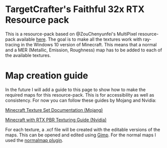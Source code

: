 # TargetCrafter's Faithful 32x RTX Resource pack

This is a resource-pack based on @ZouChenyunfei's MultiPixel resource-pack available [here](https://mcpedl.com/multipixel-texture-pack/). The goal is to make all the textures work with ray-tracing in the Windows 10 version of Minecraft. This means that a normal and a MER (Metallic, Emission, Roughness) map has to be added to each of the available textures.

# Map creation guide
In the future I will add a guide to this page to show how to make the required maps for this resource-pack. This is for accessibility as well as consistency.
For now you can follow these guides by Mojang and Nvidia:

[Minecraft Texture Set Documentation (Mojang)](https://help.minecraft.net/hc/en-us/articles/360051308931-Minecraft-Texture-Set-Documentation)

[Minecraft with RTX PBR Texturing Guide (Nvidia)](https://www.nvidia.com/en-us/geforce/guides/minecraft-rtx-texturing-guide/)

For each texture, a .xcf file will be created with the editable versions of the maps. This can be opened and edited using [Gimp](https://www.gimp.org/downloads/). For the normal maps I used the [normalmap plugin](https://code.google.com/archive/p/gimp-normalmap/).
